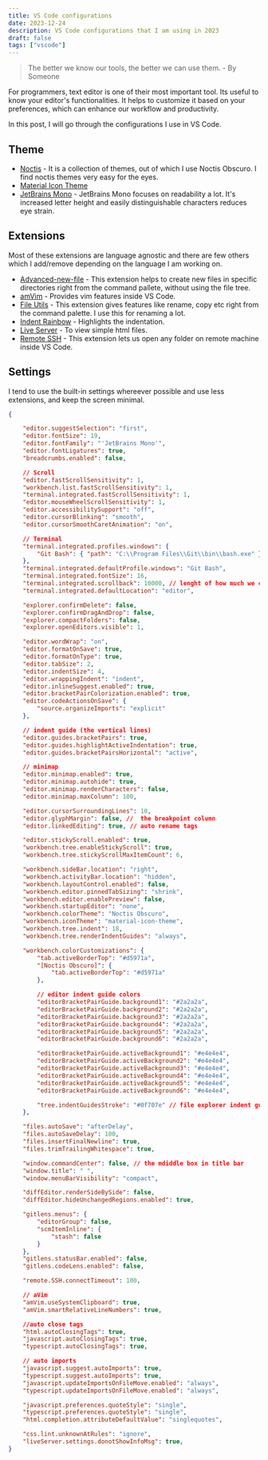 ```yaml
---
title: VS Code configurations
date: 2023-12-24
description: VS Code configurations that I am using in 2023
draft: false
tags: ["vscode"]
---
```


> The better we know our tools, the better we can use them. - By Someone

For programmers, text editor is one of their most important tool. Its useful to know your editor's functionalities. It helps to customize it based on your preferences, which can enhance our workflow and productivity.

In this post, I will go through the configurations I use in VS Code.

## Theme

- [Noctis] - It is a collection of themes, out of which I use Noctis Obscuro. I find noctis themes very easy for the eyes.
- [Material Icon Theme]
- [JetBrains Mono] - JetBrains Mono focuses on readability a lot. It's increased letter height and easily distinguishable characters reduces eye strain.

## Extensions

Most of these extensions are language agnostic and there are few others which I add/remove depending on the language I am working on.

- [Advanced-new-file] - This extension helps to create new files in specific directories right from the command pallete, without using the file tree.
- [amVim] - Provides vim features inside VS Code.
- [File Utils] - This extension gives features like rename, copy etc right from the command palette. I use this for renaming a lot.
- [Indent Rainbow] - Highlights the indentation.
- [Live Server] - To view simple html files.
- [Remote SSH] - This extension lets us open any folder on remote machine inside VS Code.

## Settings
I tend to use the built-in settings whereever possible and use less extensions, and keep the screen minimal.

```json
{

    "editor.suggestSelection": "first",
    "editor.fontSize": 19,
    "editor.fontFamily": "'JetBrains Mono'",
    "editor.fontLigatures": true,
    "breadcrumbs.enabled": false,

    // Scroll
    "editor.fastScrollSensitivity": 1,
    "workbench.list.fastScrollSensitivity": 1,
    "terminal.integrated.fastScrollSensitivity": 1,
    "editor.mouseWheelScrollSensitivity": 1,
    "editor.accessibilitySupport": "off",
    "editor.cursorBlinking": "smooth",
    "editor.cursorSmoothCaretAnimation": "on",

    // Terminal
    "terminal.integrated.profiles.windows": {
        "Git Bash": { "path": "C:\\Program Files\\Git\\bin\\bash.exe" }
    },
    "terminal.integrated.defaultProfile.windows": "Git Bash",
    "terminal.integrated.fontSize": 16,
    "terminal.integrated.scrollback": 10000, // lenght of how much we can scroll back
    "terminal.integrated.defaultLocation": "editor",

    "explorer.confirmDelete": false,
    "explorer.confirmDragAndDrop": false,
    "explorer.compactFolders": false,
    "explorer.openEditors.visible": 1,

    "editor.wordWrap": "on",
    "editor.formatOnSave": true,
    "editor.formatOnType": true,
    "editor.tabSize": 2,
    "editor.indentSize": 4,
    "editor.wrappingIndent": "indent",
    "editor.inlineSuggest.enabled": true,
    "editor.bracketPairColorization.enabled": true,
    "editor.codeActionsOnSave": {
        "source.organizeImports": "explicit"
    },

    // indent guide (the vertical lines)
    "editor.guides.bracketPairs": true,
    "editor.guides.highlightActiveIndentation": true,
    "editor.guides.bracketPairsHorizontal": "active",

    // minimap
    "editor.minimap.enabled": true,
    "editor.minimap.autohide": true,
    "editor.minimap.renderCharacters": false,
    "editor.minimap.maxColumn": 100,

    "editor.cursorSurroundingLines": 10,
    "editor.glyphMargin": false, //  the breakpoint column
    "editor.linkedEditing": true, // auto rename tags

    "editor.stickyScroll.enabled": true,
    "workbench.tree.enableStickyScroll": true,
    "workbench.tree.stickyScrollMaxItemCount": 6,

    "workbench.sideBar.location": "right",
    "workbench.activityBar.location": "hidden",
    "workbench.layoutControl.enabled": false,
    "workbench.editor.pinnedTabSizing": "shrink",
    "workbench.editor.enablePreview": false,
    "workbench.startupEditor": "none",
    "workbench.colorTheme": "Noctis Obscuro",
    "workbench.iconTheme": "material-icon-theme",
    "workbench.tree.indent": 18,
    "workbench.tree.renderIndentGuides": "always",

    "workbench.colorCustomizations": {
        "tab.activeBorderTop": "#d5971a",
        "[Noctis Obscuro]": {
            "tab.activeBorderTop": "#d5971a"
        },

        // editor indent guide colors
        "editorBracketPairGuide.background1": "#2a2a2a",
        "editorBracketPairGuide.background2": "#2a2a2a",
        "editorBracketPairGuide.background3": "#2a2a2a",
        "editorBracketPairGuide.background4": "#2a2a2a",
        "editorBracketPairGuide.background5": "#2a2a2a",
        "editorBracketPairGuide.background6": "#2a2a2a",

        "editorBracketPairGuide.activeBackground1": "#e4e4e4",
        "editorBracketPairGuide.activeBackground2": "#e4e4e4",
        "editorBracketPairGuide.activeBackground3": "#e4e4e4",
        "editorBracketPairGuide.activeBackground4": "#e4e4e4",
        "editorBracketPairGuide.activeBackground5": "#e4e4e4",
        "editorBracketPairGuide.activeBackground6": "#e4e4e4",

        "tree.indentGuidesStroke": "#0f707e" // file explorer indent guides
    },

    "files.autoSave": "afterDelay",
    "files.autoSaveDelay": 100,
    "files.insertFinalNewline": true,
    "files.trimTrailingWhitespace": true,

    "window.commandCenter": false, // the mdiddle box in title bar
    "window.title": " ",
    "window.menuBarVisibility": "compact",

    "diffEditor.renderSideBySide": false,
    "diffEditor.hideUnchangedRegions.enabled": true,

    "gitlens.menus": {
        "editorGroup": false,
        "scmItemInline": {
            "stash": false
        }
    },
    "gitlens.statusBar.enabled": false,
    "gitlens.codeLens.enabled": false,

    "remote.SSH.connectTimeout": 100,

    // aVim
    "amVim.useSystemClipboard": true,
    "amVim.smartRelativeLineNumbers": true,

    //auto close tags
    "html.autoClosingTags": true,
    "javascript.autoClosingTags": true,
    "typescript.autoClosingTags": true,

    // auto imports
    "javascript.suggest.autoImports": true,
    "typescript.suggest.autoImports": true,
    "javascript.updateImportsOnFileMove.enabled": "always",
    "typescript.updateImportsOnFileMove.enabled": "always",

    "javascript.preferences.quoteStyle": "single",
    "typescript.preferences.quoteStyle": "single",
    "html.completion.attributeDefaultValue": "singlequotes",

    "css.lint.unknownAtRules": "ignore",
    "liveServer.settings.donotShowInfoMsg": true,
}

```
[Noctis]: https://marketplace.visualstudio.com/items?itemName=liviuschera.noctis
[Material Icon Theme]: https://marketplace.visualstudio.com/items?itemName=PKief.material-icon-theme
[JetBrains Mono]: https://www.jetbrains.com/lp/mono

[advanced-new-file]: https://marketplace.visualstudio.com/items?itemName=dkundel.vscode-new-file
[amVim]: https://marketplace.visualstudio.com/items?itemName=auiworks.amvim
[docker]: https://marketplace.visualstudio.com/items?itemName=ms-azuretools.vscode-docker
[File Utils]: https://marketplace.visualstudio.com/items?itemName=sleistner.vscode-fileutils
[gitlens]: https://marketplace.visualstudio.com/items?itemName=eamodio.gitlens
[indent rainbow]: https://marketplace.visualstudio.com/items?itemName=oderwat.indent-rainbow
[live server]: https://marketplace.visualstudio.com/items?itemName=ritwickdey.LiveServer
[remote ssh]: https://marketplace.visualstudio.com/items?itemName=ms-vscode-remote.remote-ssh
